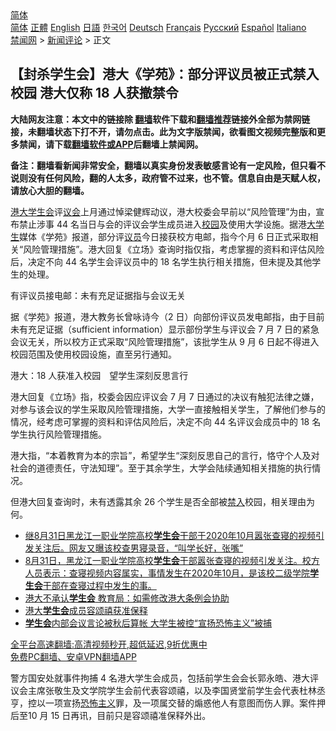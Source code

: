 <!-- 面包屑导航 --> <div class="breadcrumb"><!-- GTranslate: https://gtranslate.io/ -->  <div class="switcher notranslate">  <div class="selected">  <a href="#" onclick="return false;"> 简体</a>  </div>  <div class="option">  <a href="https://www.bannedbook.org" onclick="doGTranslate('zh-CN|zh-CN');jQuery('div.switcher div.selected a').html(jQuery(this).html());return false;" title="简体中文" class="nturl selected"> 简体</a>  <a href="https://www.bannedbook.org/zh-tw/" onclick="doGTranslate('zh-CN|zh-TW');jQuery('div.switcher div.selected a').html(jQuery(this).html());return false;" title="繁體中文" class="nturl"> 正體</a>  <a href="https://www.bannedbook.org/en/" onclick="doGTranslate('zh-CN|en');jQuery('div.switcher div.selected a').html(jQuery(this).html());return false;" title="English" class="nturl"> English</a>  <a href="https://www.bannedbook.org/ja/" onclick="doGTranslate('zh-CN|ja');jQuery('div.switcher div.selected a').html(jQuery(this).html());return false;" title="日本語" class="nturl"> 日語</a>  <a href="https://www.bannedbook.org/ko/" onclick="doGTranslate('zh-CN|ko');jQuery('div.switcher div.selected a').html(jQuery(this).html());return false;" title="한국어" class="nturl"> 한국어</a>  <a href="https://www.bannedbook.org/de/" onclick="doGTranslate('zh-CN|de');jQuery('div.switcher div.selected a').html(jQuery(this).html());return false;" title="Deutsch" class="nturl"> Deutsch</a>  <a href="https://www.bannedbook.org/fr/" onclick="doGTranslate('zh-CN|fr');jQuery('div.switcher div.selected a').html(jQuery(this).html());return false;" title="Français" class="nturl"> Français</a>  <a href="https://www.bannedbook.org/ru/" onclick="doGTranslate('zh-CN|ru');jQuery('div.switcher div.selected a').html(jQuery(this).html());return false;" title="Русский" class="nturl"> Русский</a>  <a href="https://www.bannedbook.org/es/" onclick="doGTranslate('zh-CN|es');jQuery('div.switcher div.selected a').html(jQuery(this).html());return false;" title="Español" class="nturl"> Español</a>  <a href="https://www.bannedbook.org/it/" onclick="doGTranslate('zh-CN|it');jQuery('div.switcher div.selected a').html(jQuery(this).html());return false;" title="Italiano" class="nturl"> Italiano</a>  </div>  </div>      <div class='breadcrumb-sub'><!-- Breadcrumb NavXT 6.3.0 --> <a href="https://www.bannedbook.org/" class="home">禁闻网</a> &gt; <a href="https://www.bannedbook.org/bnews/comments/" class="category">新闻评论</a> &gt; 正文</div></div><h2>【封杀学生会】港大《学苑》：部分评议员被正式禁入校园 港大仅称 18 人获撤禁令</h2> <p class="notice"><b>大陆网友注意：本文中的链接除 <a href="https://github.com/bannedbook/fanqiang" >翻墙</a>软件下载和<a href="https://github.com/killgcd/justmysocks/blob/master/README.md">翻墙推荐</a>链接外全部为禁网链接，未翻墙状态下打不开，请勿点击。此为文字版禁闻，欲看图文视频完整版和更多禁闻，请下载<a href="https://github.com/bannedbook/fanqiang">翻墙软件或APP</a>后翻墙上禁闻网。</p><p>备注：翻墙看新闻非常安全，翻墙以真实身份发表敏感言论有一定风险，但只看不说则没有任何风险，翻的人太多，政府管不过来，也不管。信息自由是天赋人权，请放心大胆的翻墙。</b></p>  <div class="entry">  <p><a href="https://www.bannedbook.org/bnews/tag/%E6%B8%AF%E5%A4%A7/" class="st_tag internal_tag" rel="tag" title="标签 港大 下的日志">港大</a><a href="https://www.bannedbook.org/bnews/tag/%E5%AD%A6%E7%94%9F%E4%BC%9A/" class="st_tag internal_tag" rel="tag" title="标签 学生会 下的日志">学生会</a>评<a href="https://www.bannedbook.org/bnews/tag/%E8%AE%AE%E4%BC%9A/" class="st_tag internal_tag" rel="tag" title="标签 议会 下的日志">议会</a>上月通过悼梁健辉动议，港大校委会早前以“风险管理”为由，宣布禁止涉事 44 名当日与会的评议会学生成员进入<a href="https://www.bannedbook.org/bnews/tag/%e6%a0%a1%e5%9b%ad/" class="st_tag internal_tag" rel="tag" title="标签 校园 下的日志">校园</a>及使用大学设施。据港<a href="https://www.bannedbook.org/bnews/tag/%e5%a4%a7%e5%ad%a6%e7%94%9f/" class="st_tag internal_tag" rel="tag" title="标签 大学生 下的日志">大学生</a>媒体《学苑》报道，部分评<a href="https://www.bannedbook.org/bnews/tag/%e8%ae%ae%e5%91%98/" class="st_tag internal_tag" rel="tag" title="标签 议员 下的日志">议员</a>今日接获校方电邮，指今个月 6 日正式采取相关“风险管理措施”。港大回复《立场》查询时指仅指，考虑掌握的资料和评估风险后，决定不向 44 名学生会评议员中的 18 名学生执行相关措施，但未提及其他学生的处理。</p> <p>有评议员接电邮：未有充足证据指与会议无关</p>  <p>据《学苑》报道，港大教务长曾咏诗今（2 日）向部份评议员发电邮指，由于目前未有充足证据（sufficient information）显示部份学生与评议会 7 月 7 日的紧急会议无关，所以校方正式采取“风险管理措施”，该批学生从 9 月 6 日起不得进入校园范围及使用校园设施，直至另行通知。</p> <p>港大：18 人获准入校园　望学生深刻反思言行</p>  <p>港大回复《立场》指，校委会因应评议会 7 月 7 日通过的决议有触犯法律之嫌，对参与该会议的学生采取风险管理措施，大学一直接触相关学生，了解他们参与的情况，经考虑可掌握的资料和评估风险后，决定不向 44 名评议会成员中的 18 名学生执行风险管理措施。</p> <p>港大指，“本着教育为本的宗旨”，希望学生“深刻反思自己的言行，恪守个人及对社会的道德责任，守法知理”。至于其余学生，大学会陆续通知相关措施的执行情况。</p>  <p>但港大回复查询时，未有透露其余 26 个学生是否全部被<a href="https://www.bannedbook.org/bnews/tag/%E7%A6%81%E5%85%A5/" class="st_tag internal_tag" rel="tag" title="标签 禁入 下的日志">禁入</a>校园，相关理由为何。</p> <ul class='op-related-articles' title='相关阅读'> <li><a href='https://www.bannedbook.org/bnews/bannedvideo/20210902/1617661.html' target='_blank'>继8月31日黑龙江一职业学院高校<b>学生会</b>干部于2020年10月嚣张查寝的视频引发关注后。网友又曝该校查男寝录音，“叫学长好，张嘴”</a></li> <li><a href='https://www.bannedbook.org/bnews/bannedvideo/20210902/1617624.html' target='_blank'>8月31日，黑龙江一职业学院高校<b>学生会</b>干部嚣张查寝的视频引发关注。校方人员表示：查寝视频内容属实，事情发生在2020年10月，是该校二级学院<b>学生会</b>干部在查寝过程中发生的事。</a></li> <li><a href='https://www.bannedbook.org/bnews/comments/20210901/1617203.html' target='_blank'>港大不承认<b>学生会</b> 教育局：如需修改港大条例会协助</a></li> <li><a href='https://www.bannedbook.org/bnews/baitai/20210827/1614451.html' target='_blank'>港大<b>学生会</b>成员容颂禧获准保释</a></li> <li><a href='https://www.bannedbook.org/bnews/headline/20210818/1608577.html' target='_blank'><b>学生会</b>内部会议言论被秋后算帐 大学生被控“宣扬恐怖主义”被捕</a></li> </ul> <p class="texttj"> <a href="https://github.com/bannedbook/fanqiang/wiki/V2ray%E6%9C%BA%E5%9C%BA" target="_blank">全平台高速翻墙:高清视频秒开,超低延迟,9折优惠中</a><br/> <a href="https://github.com/bannedbook/fanqiang/wiki/%E7%A6%81%E9%97%BB%E7%BD%91%E5%AE%89%E5%8D%93%E7%BF%BB%E5%A2%99%E6%96%B0%E9%97%BBAPP" target="_blank">免费PC翻墙、安卓VPN翻墙APP</a></p> <p>警方国安处就事件拘捕 4 名港大学生会成员，包括前学生会会长郭永皓、港大评议会主席张敬生及文学院学生会前代表容颂禧，以及李国贤堂前学生会代表杜林丞亨，控以一项宣扬<a href="https://www.bannedbook.org/bnews/tag/%e6%81%90%e6%80%96%e4%b8%bb%e4%b9%89/" class="st_tag internal_tag" rel="tag" title="标签 恐怖主义 下的日志">恐怖主义</a>罪，及一项属交替的煽惑他人有意图而伤人罪。案件押后至10 月 15 日再讯，目前只是容颂禧准保释外出。</p><a name='sharetosocial'></a>  <div style="margin-bottom:5px;padding-bottom:5px;clear:both"> <div id="archive-pix-1" class="banner-ads"> <!-- AuctionX Display platform tag START --> <div id="26318x728x90x621x_ADSLOT2" clicktrack="%%CLICK_URL_ESC%%"></div> <!-- AuctionX Display platform tag END --> </div> <div id="archive-pix-2" class="banner-ads"> <!-- AuctionX Display platform tag START --> <div id="26315x300x250x621x_ADSLOT2" clicktrack="%%CLICK_URL_ESC%%"></div> <!-- AuctionX Display platform tag END --> </div> </div>  <div id="archive-pix-1" class="banner-ads"> <!-- AuctionX Display platform tag START --> <div id="26318x728x90x621x_ADSLOT3" clicktrack="%%CLICK_URL_ESC%%"></div> <!-- AuctionX Display platform tag END --> </div> </div><!--END ENTRY--> 